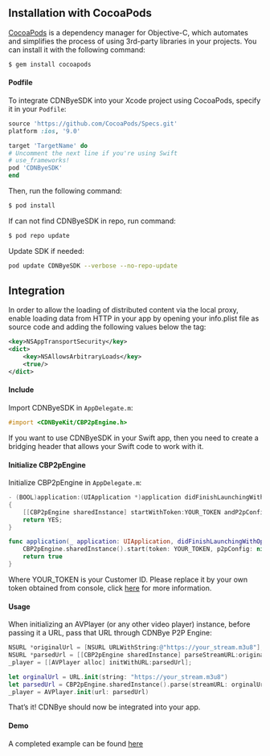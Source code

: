 
## Installation with CocoaPods

[CocoaPods](http://cocoapods.org) is a dependency manager for Objective-C, which automates and simplifies the process of using 3rd-party libraries in your projects. You can install it with the following command:

```bash
$ gem install cocoapods
```

#### Podfile

To integrate CDNByeSDK into your Xcode project using CocoaPods, specify it in your `Podfile`:
```ruby
source 'https://github.com/CocoaPods/Specs.git'
platform :ios, '9.0'

target 'TargetName' do
# Uncomment the next line if you're using Swift
# use_frameworks!   
pod 'CDNByeSDK'
end
```

Then, run the following command:
```bash
$ pod install
```

If can not find CDNByeSDK in repo, run command:
```bash
$ pod repo update
```

Update SDK if needed:
```bash
pod update CDNByeSDK --verbose --no-repo-update
```

## Integration
In order to allow the loading of distributed content via the local proxy, enable loading data from HTTP in your app by opening your info.plist file as source code and adding the following values below the </dict> tag:
```xml
<key>NSAppTransportSecurity</key>
<dict>
    <key>NSAllowsArbitraryLoads</key>
    <true/>
</dict>
```

#### Include
Import CDNByeSDK in `AppDelegate.m`:
```objectivec
#import <CDNByeKit/CBP2pEngine.h>
```
If you want to use CDNByeSDK in your Swift app, then you need to create a bridging header that allows your Swift code to work with it.

#### Initialize CBP2pEngine
Initialize CBP2pEngine in `AppDelegate.m`:
```objectivec
- (BOOL)application:(UIApplication *)application didFinishLaunchingWithOptions:(NSDictionary *)launchOptions
{
    [[CBP2pEngine sharedInstance] startWithToken:YOUR_TOKEN andP2pConfig:nil];
    return YES;
}
```
```swift
func application(_ application: UIApplication, didFinishLaunchingWithOptions launchOptions: [UIApplication.LaunchOptionsKey: Any]?) -> Bool {
    CBP2pEngine.sharedInstance().start(token: YOUR_TOKEN, p2pConfig: nil)
    return true
}
```
Where YOUR_TOKEN is your Customer ID. Please replace it by your own token obtained from console, click [here](/en/bindings?id=app-id-and-token) for more information.

#### Usage
When initializing an AVPlayer (or any other video player) instance, before passing it a URL, pass that URL through CDNBye P2P Engine:
```objectivec
NSURL *originalUrl = [NSURL URLWithString:@"https://your_stream.m3u8"];
NSURL *parsedUrl = [[CBP2pEngine sharedInstance] parseStreamURL:originalUrl];
_player = [[AVPlayer alloc] initWithURL:parsedUrl];
```
```swift
let orginalUrl = URL.init(string: "https://your_stream.m3u8")
let parsedUrl = CBP2pEngine.sharedInstance().parse(streamURL: orginalUrl!)
_player = AVPlayer.init(url: parsedUrl)
```
That’s it! CDNBye should now be integrated into your app.

#### Demo
A completed example can be found [here](https://github.com/cdnbye/ios-p2p-engine)